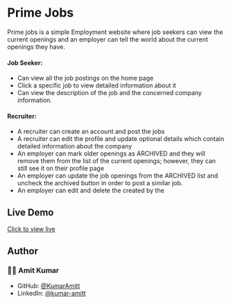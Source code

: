 # Prime Jobs

Prime jobs is a simple Employment website where job seekers can view the current openings and an employer can tell the world about the current openings they have.

#### Job Seeker:

- Can view all the job postings on the home page
- Click a specific job to view detailed information about it
- Can view the description of the job and the concerned company information.

#### Recruiter:

- A recruiter can create an account and post the jobs
- A recruiter can edit the profile and update optional details which contain detailed information about the company
- An employer can mark older openings as ARCHIVED and they will remove them from the list of the current openings; however, they can still see it on their profile page
- An employer can update the job openings from the ARCHIVED list and uncheck the archived button in order to post a similar job.
- An employer can edit and delete the created by the


## Live Demo

[Click to view live](https://ancient-earth-15621.herokuapp.com/jobs)


## Author

### 👨‍💻 Amit Kumar

- GitHub: [@KumarAmitt](https://github.com/KumarAmitt)
- LinkedIn: [@kumar-amitt](https://www.linkedin.com/in/kumar-amitt)

